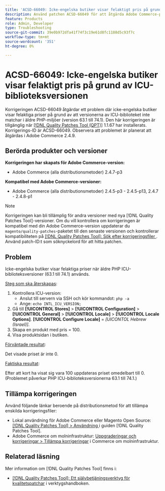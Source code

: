 ```yaml
---
title: 'ACSD-66049: Icke-engelska butiker visar felaktigt pris på grund av ICU-biblioteksversionen'
description: Använd patchen ACSD-66049 för att åtgärda Adobe Commerce-problemet där icke-engelska butiker visar felaktiga priser på grund av att versionerna av ICU-biblioteket inte matchar i äldre PHP-miljöer (version 63.1 till 74.1).
feature: Products
role: Admin, Developer
type: Troubleshooting
source-git-commit: 39e0b972dfa41f74f3c19e61d8fc1188d5c93f7c
workflow-type: tm+mt
source-wordcount: '351'
ht-degree: 0%

---
```



# ACSD-66049: Icke-engelska butiker visar felaktigt pris på grund av ICU-biblioteksversionen

Korrigeringen ACSD-66049 åtgärdar ett problem där icke-engelska butiker visar felaktiga priser på grund av att versionerna av ICU-biblioteket inte matchar i äldre PHP-miljöer (version 63.1 till 74.1). Den här korrigeringen är tillgänglig när [[!DNL Quality Patches Tool (QPT)]](/help/tools/quality-patches-tool/quality-patches-tool-to-self-serve-quality-patches.md) 1.1.67 har installerats. Korrigerings-ID är ACSD-66049. Observera att problemet är planerat att åtgärdas i Adobe Commerce 2.4.9.

## Berörda produkter och versioner

**Korrigeringen har skapats för Adobe Commerce-version:**

* Adobe Commerce (alla distributionsmetoder) 2.4.7-p3

**Kompatibel med Adobe Commerce-versioner:**

* Adobe Commerce (alla distributionsmetoder) 2.4.5-p3 - 2.4.5-p13, 2.4.7 - 2.4.8-p1

>[!NOTE]
>
>Korrigeringen kan bli tillämplig för andra versioner med nya [!DNL Quality Patches Tool]-versioner. Om du vill kontrollera om korrigeringen är kompatibel med din Adobe Commerce-version uppdaterar du `magento/quality-patches`-paketet till den senaste versionen och kontrollerar kompatibiliteten på [[!DNL Quality Patches Tool]: Sök efter korrigeringsfiler ](https://experienceleague.adobe.com/tools/commerce-quality-patches/index.html). Använd patch-ID:t som söknyckelord för att hitta patchen.

## Problem

Icke-engelska butiker visar felaktiga priser när äldre PHP ICU-biblioteksversioner (63.1 till 74.1) används.

<u>Steg som ska återskapas</u>:

1. Kontrollera ICU-version:
   * Anslut till servern via SSH och kör kommandot: `php -a`
   * Ange: `echo INTL_ICU_VERSION;`
1. Gå till **[!UICONTROL Stores]** > **[!UICONTROL Configuration]** > **[!UICONTROL General]** > **[!UICONTROL Locale]** > **[!UICONTROL Locale Options]**. **[!UICONTROL Configure Locale]** = *[UICONTOL Hebrew (Israel)]*.
1. Skapa en produkt med pris = 100.
1. Visa produktsidan i butiken.

<u>Förväntade resultat</u>:

Det visade priset är inte 0.

<u>Faktiska resultat</u>:

Efter att kort ha visat sig vara 100 uppdateras priset omedelbart till 0.
(Problemet påverkar PHP ICU-biblioteksversionerna 63.1 till 74.1.)

## Tillämpa korrigeringen

Använd följande länkar beroende på distributionsmetod för att tillämpa enskilda korrigeringsfiler:

* Lokal användning för Adobe Commerce eller Magento Open Source: [[!DNL Quality Patches Tool] > Användning ](/help/tools/quality-patches-tool/usage.md) i guiden [!DNL Quality Patches Tool].
* Adobe Commerce om molninfrastruktur: [Uppgraderingar och korrigeringar > Tillämpa korrigeringar](https://experienceleague.adobe.com/docs/commerce-cloud-service/user-guide/develop/upgrade/apply-patches.html) i Commerce om molninfrastruktur.

## Relaterad läsning

Mer information om [!DNL Quality Patches Tool] finns i:

* [[!DNL Quality Patches Tool]: Ett självbetjäningsverktyg för kvalitetspatchar](/help/tools/quality-patches-tool/quality-patches-tool-to-self-serve-quality-patches.md) i verktygshandboken.
